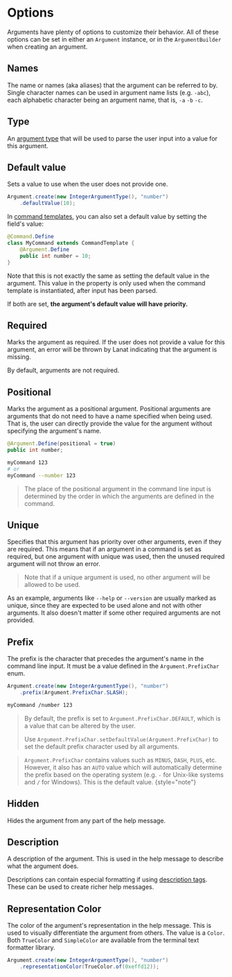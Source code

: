 # Options

Arguments have plenty of options to customize their behavior. All of these options can be set in either an
`Argument` instance, or in the `ArgumentBuilder` when creating an argument.


## Names

The name or names (aka aliases) that the argument can be referred to by.
Single character names can be used in argument name lists (e.g. ``-abc``), each alphabetic
character being an argument name, that is, ``-a`` ``-b`` ``-c``.


## Type

An [argument type](Argument-Types.md) that will be used to parse the user input into a value for this argument.



## Default value

Sets a value to use when the user does not provide one.

```Java
Argument.create(new IntegerArgumentType(), "number")
	.defaultValue(10);
```

<tip>

In [command templates](Command-Templates.md), you can also set a default value by setting the field's value:

```Java
@Command.Define
class MyCommand extends CommandTemplate {
	@Argument.Define
	public int number = 10;
}
```

Note that this is not exactly the same as setting the default value in the argument. This value in the property is
only used when the command template is instantiated, after input has been parsed.

If both are set, **the argument's default value will have priority.**

</tip>



## Required

Marks the argument as required. If the user does not provide a value for this argument, an error will be thrown by Lanat
indicating that the argument is missing.

By default, arguments are not required.



## Positional

Marks the argument as a positional argument. Positional arguments are arguments that do not need to have a name specified
when being used. That is, the user can directly provide the value for the argument without specifying the argument's name.

```Java
@Argument.Define(positional = true)
public int number;
```

```Bash
myCommand 123
# or
myCommand --number 123
```

> The place of the positional argument in the command line input is determined by the order in which the arguments are
> defined in the command.



## Unique

Specifies that this argument has priority over other arguments, even if they are required. This means that if an
argument in a command is set as required, but one argument with unique was used, then the unused required argument
will not throw an error.

> Note that if a unique argument is used, no other argument will be allowed to be used.

As an example, arguments like `--help` or `--version` are usually marked as unique, since they are expected to be used
alone and not with other arguments. It also doesn't matter if some other required arguments are not provided.



## Prefix

The prefix is the character that precedes the argument's name in the command line input. It must be a value defined in
the ``Argument.PrefixChar`` enum.

```Java
Argument.create(new IntegerArgumentType(), "number")
	.prefix(Argument.PrefixChar.SLASH);
```

```Bash
myCommand /number 123
```

> By default, the prefix is set to `Argument.PrefixChar.DEFAULT`, which is a value that can be altered by the user.
>
> Use ``Argument.PrefixChar.setDefaultValue(Argument.PrefixChar)`` to set the default prefix character used by all
> arguments.

> ``Argument.PrefixChar`` contains values such as `MINUS`, `DASH`, `PLUS`, etc. However, it also has an `AUTO`
> value which will automatically determine the prefix based on the operating system (e.g. `-` for Unix-like systems and
> `/` for Windows). This is the default value.
> {style="note"}



## Hidden

Hides the argument from any part of the help message.



## Description

A description of the argument. This is used in the help message to describe what the argument does.

<tip id="description-tags">

Descriptions can contain especial formatting if using [description tags](Description-tags.md). These can be used to
create richer help messages.

</tip>



## Representation Color

The color of the argument's representation in the help message. This is used to visually differentiate the argument from
others. The value is a ``Color``. Both ``TrueColor`` and ``SimpleColor`` are available from the terminal text formatter
library.

```Java
Argument.create(new IntegerArgumentType(), "number")
	.representationColor(TrueColor.of(0xeffd12));
```